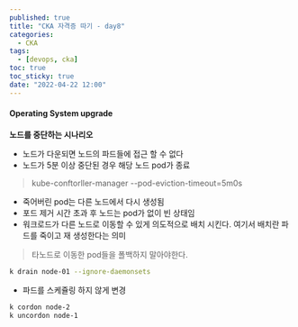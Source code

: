 ```yaml
---
published: true
title: "CKA 자격증 따기 - day8"
categories:
  - CKA
tags:
  - [devops, cka]
toc: true
toc_sticky: true
date: "2022-04-22 12:00"
---
```


#### Operating System upgrade

**노드를 중단하는 시나리오**

- 노드가 다운되면 노드의 파드들에 접근 할 수 없다
- 노드가 5분 이상 중단된 경우 해당 노드 pod가 종료

> kube-conftorller-manager --pod-eviction-timeout=5m0s

- 죽어버린 pod는 다른 노드에서 다시 생성됨
- 포드 제거 시간 초과 후 노드는 pod가 없이 빈 상태임
- 워크로드가 다른 노드로 이동할 수 있게 의도적으로 배치 시킨다. 여기서 배치란 파드를 죽이고 재 생성한다는 의미

> 타노드로 이동한 pod들을 폴백하지 말아야한다.

```bash
k drain node-01 --ignore-daemonsets
```

- 파드를 스케쥴링 하지 않게 변경

```bash
k cordon node-2
k uncordon node-1
```
